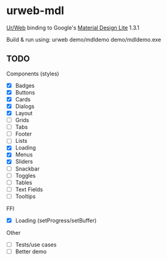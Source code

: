 # urweb-mdl
[Ur/Web](http://www.impredicative.com/ur/) binding to Google's [Material Design Lite](http://www.getmdl.io/) 1.3.1

Build & run using:
    urweb demo/mdldemo
    demo/mdldemo.exe

## TODO
Components (styles)
  - [x] Badges
  - [x] Buttons
  - [x] Cards
  - [x] Dialogs
  - [x] Layout
  - [ ] Grids
  - [ ] Tabs
  - [ ] Footer
  - [ ] Lists
  - [x] Loading
  - [x] Menus
  - [x] Sliders
  - [ ] Snackbar
  - [ ] Toggles
  - [ ] Tables
  - [ ] Text Fields
  - [ ] Tooltips

FFI
  - [x] Loading (setProgress/setBuffer)

Other
- [ ] Tests/use cases
- [ ] Better demo
